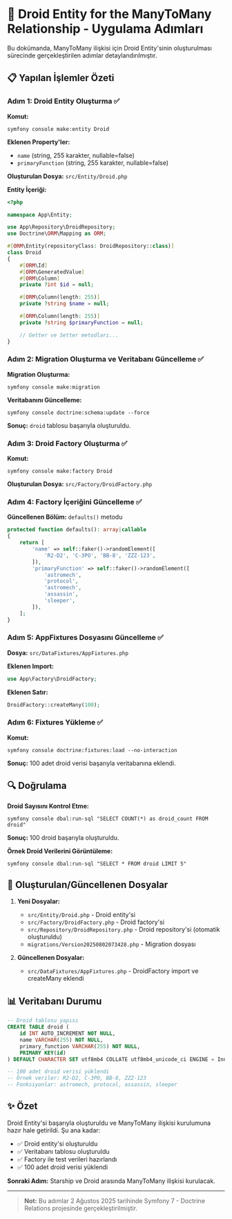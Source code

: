 # 🤖 Droid Entity for the ManyToMany Relationship - Uygulama Adımları

Bu dokümanda, ManyToMany ilişkisi için Droid Entity'sinin oluşturulması sürecinde gerçekleştirilen adımlar detaylandırılmıştır.

## 📋 Yapılan İşlemler Özeti

### Adım 1: Droid Entity Oluşturma ✅

**Komut:**

```shell
symfony console make:entity Droid
```

**Eklenen Property'ler:**

-   `name` (string, 255 karakter, nullable=false)
-   `primaryFunction` (string, 255 karakter, nullable=false)

**Oluşturulan Dosya:** `src/Entity/Droid.php`

**Entity İçeriği:**

```php
<?php

namespace App\Entity;

use App\Repository\DroidRepository;
use Doctrine\ORM\Mapping as ORM;

#[ORM\Entity(repositoryClass: DroidRepository::class)]
class Droid
{
    #[ORM\Id]
    #[ORM\GeneratedValue]
    #[ORM\Column]
    private ?int $id = null;

    #[ORM\Column(length: 255)]
    private ?string $name = null;

    #[ORM\Column(length: 255)]
    private ?string $primaryFunction = null;

    // Getter ve Setter metodları...
}
```

### Adım 2: Migration Oluşturma ve Veritabanı Güncelleme ✅

**Migration Oluşturma:**

```shell
symfony console make:migration
```

**Veritabanını Güncelleme:**

```shell
symfony console doctrine:schema:update --force
```

**Sonuç:** `droid` tablosu başarıyla oluşturuldu.

### Adım 3: Droid Factory Oluşturma ✅

**Komut:**

```shell
symfony console make:factory Droid
```

**Oluşturulan Dosya:** `src/Factory/DroidFactory.php`

### Adım 4: Factory İçeriğini Güncelleme ✅

**Güncellenen Bölüm:** `defaults()` metodu

```php
protected function defaults(): array|callable
{
    return [
        'name' => self::faker()->randomElement([
            'R2-D2', 'C-3PO', 'BB-8', 'ZZZ-123',
        ]),
        'primaryFunction' => self::faker()->randomElement([
            'astromech',
            'protocol',
            'astromech',
            'assassin',
            'sleeper',
        ]),
    ];
}
```

### Adım 5: AppFixtures Dosyasını Güncelleme ✅

**Dosya:** `src/DataFixtures/AppFixtures.php`

**Eklenen Import:**

```php
use App\Factory\DroidFactory;
```

**Eklenen Satır:**

```php
DroidFactory::createMany(100);
```

### Adım 6: Fixtures Yükleme ✅

**Komut:**

```shell
symfony console doctrine:fixtures:load --no-interaction
```

**Sonuç:** 100 adet droid verisi başarıyla veritabanına eklendi.

## 🔍 Doğrulama

**Droid Sayısını Kontrol Etme:**

```shell
symfony console dbal:run-sql "SELECT COUNT(*) as droid_count FROM droid"
```

**Sonuç:** 100 droid başarıyla oluşturuldu.

**Örnek Droid Verilerini Görüntüleme:**

```shell
symfony console dbal:run-sql "SELECT * FROM droid LIMIT 5"
```

## 📁 Oluşturulan/Güncellenen Dosyalar

1. **Yeni Dosyalar:**

    - `src/Entity/Droid.php` - Droid entity'si
    - `src/Factory/DroidFactory.php` - Droid factory'si
    - `src/Repository/DroidRepository.php` - Droid repository'si (otomatik oluşturuldu)
    - `migrations/Version20250802073428.php` - Migration dosyası

2. **Güncellenen Dosyalar:**
    - `src/DataFixtures/AppFixtures.php` - DroidFactory import ve createMany eklendi

## 📊 Veritabanı Durumu

```sql
-- Droid tablosu yapısı
CREATE TABLE droid (
    id INT AUTO_INCREMENT NOT NULL,
    name VARCHAR(255) NOT NULL,
    primary_function VARCHAR(255) NOT NULL,
    PRIMARY KEY(id)
) DEFAULT CHARACTER SET utf8mb4 COLLATE utf8mb4_unicode_ci ENGINE = InnoDB;

-- 100 adet droid verisi yüklendi
-- Örnek veriler: R2-D2, C-3PO, BB-8, ZZZ-123
-- Fonksiyonlar: astromech, protocol, assassin, sleeper
```

## ✨ Özet

Droid Entity'si başarıyla oluşturuldu ve ManyToMany ilişkisi kurulumuna hazır hale getirildi. Şu ana kadar:

-   ✅ Droid entity'si oluşturuldu
-   ✅ Veritabanı tablosu oluşturuldu
-   ✅ Factory ile test verileri hazırlandı
-   ✅ 100 adet droid verisi yüklendi

**Sonraki Adım:** Starship ve Droid arasında ManyToMany ilişkisi kurulacak.

---

> **Not:** Bu adımlar 2 Ağustos 2025 tarihinde Symfony 7 - Doctrine Relations projesinde gerçekleştirilmiştir.
